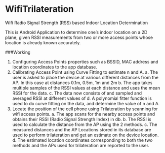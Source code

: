 # WifiTrilateration
Wifi Radio Signal Strength (RSS) based Indoor Location Determination

This is Android Application to determine one’s indoor location on a 2D plane, given RSSI measurements from two or more 
access points whose location is already known accurately.


###Working
1.	Configuring Access Points properties such as BSSID, MAC address and location coordinates to the app database.
2.	Calibrating Access Point using Curve Fitting to estimate n and A. 
  a.	The user is asked to place the device at various different distances from the AP. In this case at distances 0.1m, 0.5m, 1m and 2m
  b.	The app takes multiple samples of the RSSI values at each distance and uses the mean RSSI for the data. 
  c.	The data now consists of  and sampled and averaged RSSI at different values of d. A polynomial fitter function is used to do curve fitting on the data, and determine the value of n and A.
3.	Locate the position of the cell phone using Trilateration by scanning for wifi access points.
  a.	The app	 scans for the nearby access points and obtains their RSSI (Radio Signal Strength Index) in db.
  b.	The RSSI is used to calculate the distance from the AP using the 2 methods.
  c.	The measured distances and the AP Locations stored in its database are used to perform trilateration and get an estimate on the device location.
  d.	The estimated location coordinates corresponding to both the two methods and the APs used for trilateration are reported to the user.

